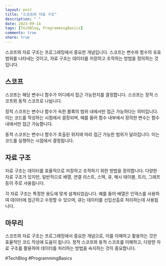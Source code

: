 ```yaml
---
layout: post
title: "스코프와 자료 구조"
description: " "
date: 2023-09-14
tags: [TechBlog, ProgrammingBasics]
comments: true
share: true
---
```


스코프와 자료 구조는 프로그래밍에서 중요한 개념입니다. 스코프는 변수와 함수의 유효 범위를 나타내는 것이고, 자료 구조는 데이터를 저장하고 조작하는 방법을 정의하는 것입니다.

## 스코프

스코프는 해당 변수나 함수가 어디에서 접근 가능한지를 결정합니다. 스코프는 정적 스코프와 동적 스코프로 나뉩니다.

정적 스코프는 변수나 함수가 속한 블록의 범위 내에서만 접근 가능하다는 의미입니다. 이는 코드를 작성하는 시점에서 결정되며, 예를 들어 함수 내부에서 정의한 변수는 함수 내에서만 접근 가능합니다.

동적 스코프는 변수나 함수가 호출된 위치에 따라 접근 가능한 범위가 달라집니다. 이는 코드를 실행하는 시점에서 결정됩니다.

## 자료 구조

자료 구조는 데이터를 효율적으로 저장하고 조작하기 위한 방법을 정의합니다. 다양한 자료 구조가 있지만, 일반적으로 배열, 연결 리스트, 스택, 큐, 해시 테이블, 트리, 그래프 등이 주로 사용됩니다.

각 자료 구조는 특정한 용도에 맞게 설계되었습니다. 예를 들어 배열은 인덱스를 사용하여 데이터에 접근하고 수정할 수 있으며, 큐는 데이터를 선입선출로 처리하는데 사용됩니다.

## 마무리

스코프와 자료 구조는 프로그래밍에서 중요한 개념으로, 이를 이해하고 활용하는 것은 효율적인 코드 작성에 도움이 됩니다. 정적 스코프와 동적 스코프를 이해하고, 다양한 자료 구조를 활용하여 데이터를 처리하는 방법을 숙지하는 것이 중요합니다.

#TechBlog #ProgrammingBasics